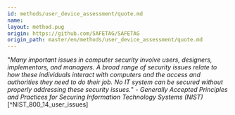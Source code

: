 ```yaml
---
id: methods/user_device_assessment/quote.md
name: 
layout: method.pug
origin: https://github.com/SAFETAG/SAFETAG
origin_path: master/en/methods/user_device_assessment/quote.md
---
```


"*Many important issues in computer security involve users, designers, implementors, and managers. A broad range of security issues relate to how these individuals interact with computers and the access and authorities they need to do their job. No IT system can be secured without properly addressing these security issues.*" - _Generally Accepted Principles and Practices for Securing Information Technology Systems (NIST)_ [^NIST_800_14_user_issues]




